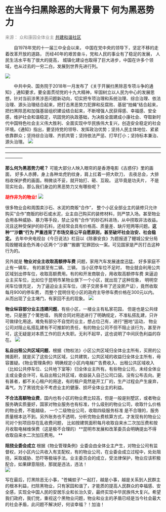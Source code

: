 # 在当今扫黑除恶的大背景下 何为黑恶势力  #  

<font color=gray >来源： 众和康园全体业主</font>    [ 共建和谐社区](http://www.mps.gov.cn/)  

&ensp;&ensp;&ensp;&ensp;自1978年党的十一届三中全会以来， 中国在党中央的领导下，坚定不移的走着改革开放的道路， 历经40年的艰苦奋斗，党和人民的事业有了稳足的发展， 人民生活水平有了很大的提高， 城镇化建设也取得了巨大进步，中国在许多个领域，也从过去的一穷二白，发展到世界先进行列。


![](https://github.com/rainfly234/web/blob/master/a.jpg?raw=true)  


&ensp;&ensp;&ensp;&ensp;中共中央、国务院于2018年一月发布了《关于开展扫黑除恶专项斗争的通知》, 通知要求，要全面贯彻党的十九大精神，牢固树立以人民为中心的发展思想，针对当前涉黑涉恶问题新动向，切实把专项治理和系统治理、综合治理、依法治理、源头治理结合起来，把打击黑恶势力犯罪和反腐败、基层“拍蝇”结合起来，把扫黑除恶和加强基层组织建设结合起来，不断增强人民获得感、幸福感、安全感，维护社会和谐稳定，巩固党的执政基础，为决胜全面建成小康社会、夺取新时代中国特色社会主义伟大胜利、全面实现中华民族伟大复兴，创造安全稳定的社会环境。《通知》指出，要坚持党的领导、发挥政治优势；坚持人民主体地位、紧紧依靠群众；坚持综合治理、齐抓共管；坚持依法严惩、打早打小；坚持标本兼治、源头治理。 
   ![](https://github.com/rainfly234/web/blob/master/b.jpg?raw=true)
————————————————————————————————————————————————————————————————————————————  

**那么何为黑恶势力呢？**
可能大部分人映入眼帘的是香港电影《古惑仔》里的画面， 好多人赤膊，身上各种龙虎豹纹身，肩上扛着一把大砍刀， 去夜总会，大排档收保护费的画面。稍微谈不妥，就开始打、砸、互殴。  这毕竟是功夫片， 不是现实社会。那么我们身边的黑恶势力又有哪些呢？  

<font color=red >**胡作非为的物业!**</font>
![](https://github.com/rainfly234/web/blob/master/c.jpg?raw=true)

很多物业会和周围卖沙石、水泥的商贩“合作”， 整个小区全部业主的装修只允许购买“合作”商贩的砂石或水泥，业主自己购买的装修材料，则严禁入场。甚至物业会用各种威胁、暴力等手段，禁止没有“合作”的砂石料进场，从中捞取非法收益。况且这种受保护的砂石料，还经常会具有价格高、质量差、缺斤短两等问题。**这种“”沙霸“行为 严重违背了市场交易公平自愿原则，甚至破坏社会治安、社会稳定。** 去年中央电视台《今日说法》栏目以《除暴安良》为题报道了鲤城公安分局捣毁鲤城金色外滩小区两个“沙霸”“搬霸”犯罪团伙一案。可见国家是严厉打击这种行为的。



另外就是 **物业对业主收取高额停车费** 问题，家用汽车发展速度迅猛， 好多家庭不止有一辆车， 有的甚至有二辆、三辆， 当小区停车位不足时， 物业就会利用公共区域划出停车位，收取高额费用。有的和开发商联合，用收取高额停车费 来逼迫业主买车位，比如位于昆明市某物业旗下一个小区，就出现了这种现象， 明明空闲车位很充足， 为了逼迫业主买车位，（房子交房多年了还没房产证），竟然收取每月900的停车费， 而整个昆明住宅小区的政府主导停车费价格在300元以内。从而出现了业主堵门，有家回不去的现象。
![](https://github.com/rainfly234/web/blob/master/d.jpg?raw=true)


**物业纵容部分业主违建问题**，有些小区，一楼业主有私家花园， 但是也是公共绿地，只是圈了个篱笆墙， 购房合同对用途进行了明确规定，不准私搭乱建，只许可做绿化用途。难免有部分不自觉的业主，想占位己有，进行“圈地“运动， 物业公司对阻止私搭乱建有不可推卸的责任，有的物业公司不但不阻止该行为，甚至许可，这无疑是对本质工作的巨大失职。无利不起早，这也说明了中间灰色利益的存在。
![](https://github.com/rainfly234/web/blob/master/e.jpg?raw=true)


**私自出租公共区域问题**，根据《物权法》小区公共区域归全体业主所有，买房的公摊面积，就是买了这些公共区域，公共建筑，公共区域的收益归全体业主所有，毋容置疑。《物业管理条例》明确规定小区内电梯广告费收入、出租公共区域收入（比如公共停车位、公共地下室等）归全体业主所有。有些物业公司，未经全体业主或业委会许可，私自出租公共区域，收益装入自己公司口袋。没有公布去向。更有甚者，都不关心租户的用途，有的租户竟然是开工厂的，生产过程会产生废弃，毒气，为了黑钱完全不考虑业主的健康、损坏全体业主的利益。

**不合法高额物业费**，国内也有小区的物业费比较高，但是一般是别墅区，或者物业服务确实质量好，国家对物业服务也有标准，什么级别的物业公司，收取什么价格的物业费，不能越级， 一个二级物业公司，收取四级服务标准 是不合理的，服务质量根本达不到。另外账务也不透明，分析完物业费核算方式，才发现有的物业公司对个别项目存在乱收费问题， 比如按建筑面积每月收取自来水二次加压费和按月收取电梯维保费（这是极不合理的）**昆明市发展和改革委员会明确提出不得收取自来水二次加压费用。 **

**阻挠业委会成立**
根据《物业管理条例》业委会由全体业主产生，对物业公司有监督权，对小区内公共收入有支配权，有的物业公司，在业委会成立过程中，处处阻挠，采取威胁、恐吓等极端手法。业主委员会的成立，受法律保护，物业应该积极配合，如果肆意阻挠，那就是违法，违法！  
![](https://github.com/rainfly234/web/blob/master/f.jpg?raw=true)

写在最后，打黑除恶无小事，"苍蝇蚊子"一起打，越是小事，越是关系到人民群主的根本利益，扫除黑物业，只有家园和谐了，才能质的提高人民群众的幸福感、安全感，实现全中国人民的安居乐业和长治久安，最终实现中华民族伟大复兴。希望我们政府，我们党，重视这个黑物业问题，物业和业主的矛盾已经是当今社会最大的社会矛盾，此问题不解决好，何谈幸福？！加油！
